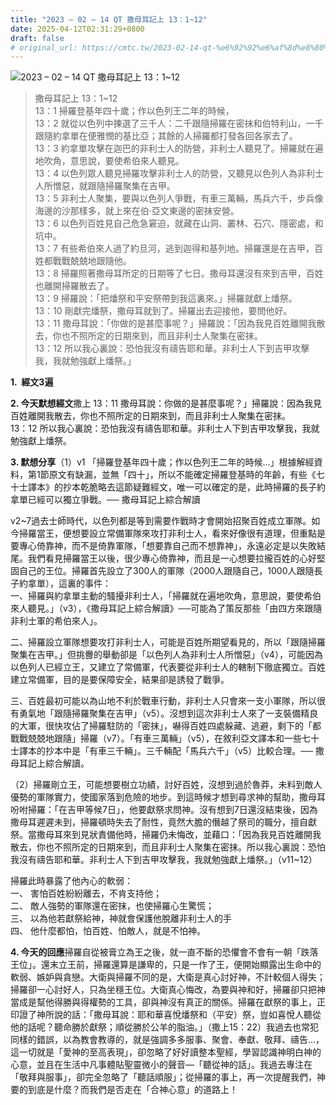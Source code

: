 ```yaml
---
title: "2023 – 02 – 14 QT 撒母耳記上 13：1~12"
date: 2025-04-12T02:31:29+0800
draft: false
# original_url: https://cmtc.tw/2023-02-14-qt-%e6%92%92%e6%af%8d%e8%80%b3%e8%a8%98%e4%b8%8a-13%ef%bc%9a112
---
```


![2023 – 02 – 14 QT 撒母耳記上 13：1~12](/images/qt.jpg  "2023 – 02 – 14 QT 撒母耳記上 13：1~12")

> 撒母耳記上 13：1~12  
> 13：1 掃羅登基年四十歲；作以色列王二年的時候，  
> 13：2 就從以色列中揀選了三千人：二千跟隨掃羅在密抹和伯特利山，一千跟隨約拿單在便雅憫的基比亞；其餘的人掃羅都打發各回各家去了。  
> 13：3 約拿單攻擊在迦巴的非利士人的防營，非利士人聽見了。掃羅就在遍地吹角，意思說，要使希伯來人聽見。  
> 13：4 以色列眾人聽見掃羅攻擊非利士人的防營，又聽見以色列人為非利士人所憎惡，就跟隨掃羅聚集在吉甲。  
> 13：5 非利士人聚集，要與以色列人爭戰，有車三萬輛，馬兵六千，步兵像海邊的沙那樣多，就上來在伯‧亞文東邊的密抹安營。  
> 13：6 以色列百姓見自己危急窘迫，就藏在山洞、叢林、石穴、隱密處，和坑中。  
> 13：7 有些希伯來人過了約旦河，逃到迦得和基列地。掃羅還是在吉甲，百姓都戰戰兢兢地跟隨他。  
> 13：8 掃羅照著撒母耳所定的日期等了七日。撒母耳還沒有來到吉甲，百姓也離開掃羅散去了。  
> 13：9 掃羅說：「把燔祭和平安祭帶到我這裏來。」掃羅就獻上燔祭。  
> 13：10 剛獻完燔祭，撒母耳就到了。掃羅出去迎接他，要問他好。  
> 13：11 撒母耳說：「你做的是甚麼事呢？」掃羅說：「因為我見百姓離開我散去，你也不照所定的日期來到，而且非利士人聚集在密抹。  
> 13：12 所以我心裏說：恐怕我沒有禱告耶和華。非利士人下到吉甲攻擊我，我就勉強獻上燔祭。」

**1.  經文3遍**

**2. 今天默想經文**撒上 13：11 撒母耳說：你做的是甚麼事呢？」掃羅說：因為我見百姓離開我散去，你也不照所定的日期來到，而且非利士人聚集在密抹。  
13：12 所以我心裏說：恐怕我沒有禱告耶和華。非利士人下到吉甲攻擊我，我就勉強獻上燔祭。

**3. 默想分享**（1）v1 「掃羅登基年四十歲；作以色列王二年的時候…」根據解經資料，第1節原文有缺漏，並無「四十」，所以不能確定掃羅登基時的年齡，有些《七十士譯本》的抄本乾脆略去這節疑難經文，唯一可以確定的是，此時掃羅的長子約拿單已經可以獨立爭戰。── 撒母耳記上綜合解讀

v2~7過去士師時代，以色列都是等到需要作戰時才會開始招聚百姓成立軍隊。如今掃羅當王，便想要設立常備軍隊來攻打非利士人，看來好像很有道理，但重點是要專心倚靠神，而不是倚靠軍隊，「想要靠自己而不想靠神」，永遠必定是以失敗結尾。我們看見掃羅當王以後，很少專心倚靠神，而且是一心想要拉攏百姓的心好堅固自己的王位。掃羅首先設立了300人的軍隊（2000人跟隨自己，1000人跟隨長子約拿單），這裏的事件：  
一、掃羅與約拿單主動的騷擾非利士人，「掃羅就在遍地吹角，意思說，要使希伯來人聽見。」（v3），《撒母耳記上綜合解讀》──可能為了策反那些「由四方來跟隨非利士軍的希伯來人」。

二、掃羅設立軍隊想要攻打非利士人，可能是百姓所期望看見的，所以「跟隨掃羅聚集在吉甲。」但挑釁的舉動卻是「以色列人為非利士人所憎惡」（v4），可能因為以色列人已經立王，又建立了常備軍，代表要從非利士人的轄制下徹底獨立。百姓建立常備軍，目的是要保障安全，結果卻是誘發了戰爭。

三、百姓最初可能以為山地不利於戰車行動，非利士人只會來一支小軍隊，所以很有勇氣地「跟隨掃羅聚集在吉甲」（v5）。沒想到這次非利士人來了一支裝備精良的大軍，很快攻佔了掃羅駐防的「密抹」，嚇得百姓四處躲藏、逃避，剩下的「都戰戰兢兢地跟隨」掃羅（v7）。「有車三萬輛」（v5），在敘利亞文譯本和一些七十士譯本的抄本中是「有車三千輛」。三千輛配「馬兵六千」（v5）比較合理。── 撒母耳記上綜合解讀。

（2）掃羅剛立王，可能想要樹立功績，討好百姓，沒想到過於魯莽，未料到敵人優勢的軍隊實力，使國家落到危險的地步。到這時候才想到尋求神的幫助，撒母耳吩咐掃羅：「在吉甲等候7日」，他要獻祭求問神。沒有想到7日還沒結束後，因為撒母耳遲遲未到，掃羅頓時失去了耐性，竟然大膽的僭越了祭司的職分，擅自獻祭。當撒母耳來到見狀責備他時，掃羅仍未悔改，並藉口：「因為我見百姓離開我散去，你也不照所定的日期來到，而且非利士人聚集在密抹。所以我心裏說：恐怕我沒有禱告耶和華。非利士人下到吉甲攻擊我，我就勉強獻上燔祭。」（v11~12）

掃羅此時暴露了他內心的軟弱：  
一、 害怕百姓紛紛離去，不肯支持他；  
二、 敵人強勢的軍隊還在密抹，也使掃羅心生驚慌；  
三、 以為他若獻祭給神，神就會保護他脫離非利士人的手  
四、 他什麼都怕，怕百姓、怕敵人，就是不怕神。

**4. 今天的回應**掃羅自從被膏立為王之後，就一直不斷的恐懼會不會有一朝「跌落王位」。還末立王前，掃羅還算是謙卑的，只是一作了王，便開始顯露出生命中的軟弱、嫉妒與貪戀。大衛與掃羅不同的是，大衛是真心討好神，不計較個人得失；掃羅卻一心討好人，只為坐穩王位。大衛真心悔改，為要與神和好，掃羅卻只把神當成是幫他得勝與得權勢的工具，卻與神沒有真正的關係。掃羅在獻祭的事上，正印證了神所說的話：「撒母耳說：耶和華喜悅燔祭和（平安）祭，豈如喜悅人聽從他的話呢？聽命勝於獻祭；順從勝於公羊的脂油。」（撒上15：22）我過去也常犯同樣的錯誤，以為教會教導的，就是強調多多服事、聚會、奉獻、敬拜、禱告…，這一切就是「愛神的至高表現」，卻忽略了好好讀整本聖經，學習認識神明白神的心意，並且在生活中凡事體貼聖靈微小的聲音—「聽從神的話」。我過去專注在「敬拜與服事」，卻完全忽略了「聽話順服」；從掃羅的事上，再一次提醒我們，神要的到底是什麼？而我們是否走在「合神心意」的道路上！